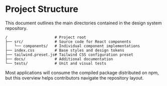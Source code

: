 # Project Structure

This document outlines the main directories contained in the design system repository.

```
/                     # Project root
├── src/              # Source code for React components
│   └── components/   # Individual component implementations
├── index.css         # Base styles and design tokens
├── tailwind.preset.js# Tailwind CSS configuration preset
├── docs/             # Additional documentation
└── tests/            # Unit and visual tests
```

Most applications will consume the compiled package distributed on npm, but this overview helps contributors navigate the repository layout.

